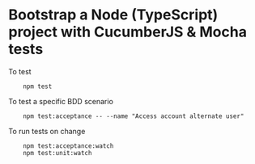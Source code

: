 # Bootstrap a Node (TypeScript) project with CucumberJS & Mocha tests 

To test 

        npm test
        
To test a specific BDD scenario

        npm test:acceptance -- --name "Access account alternate user"
        
To run tests on change

        npm test:acceptance:watch
        npm test:unit:watch               